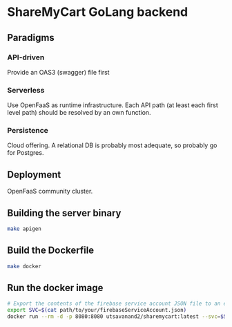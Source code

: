 # ShareMyCart GoLang backend

## Paradigms

### API-driven

Provide an OAS3 (swagger) file first

### Serverless

Use OpenFaaS as runtime infrastructure.
Each API path (at least each first level path) should be resolved by an own function.

### Persistence

Cloud offering. A relational DB is probably most adequate, so probably go for Postgres.

## Deployment

OpenFaaS community cluster.



## Building the server binary
```sh
make apigen
```

## Build the Dockerfile

```sh
make docker
```

## Run the docker image

```sh
# Export the contents of the firebase service account JSON file to an environment variable
export SVC=$(cat path/to/your/firebaseServiceAccount.json)
docker run --rm -d -p 8080:8080 utsavanand2/sharemycart:latest --svc=$SVC
```